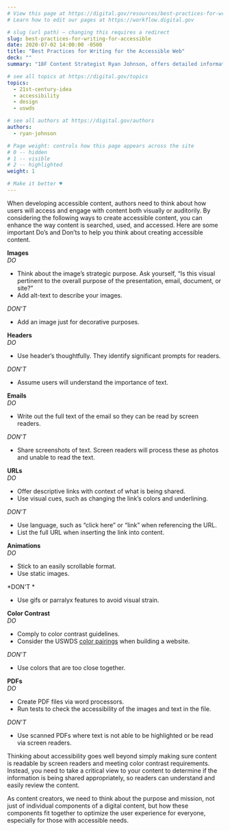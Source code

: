 ```yaml
---
# View this page at https://digital.gov/resources/best-practices-for-writing-for-accessible
# Learn how to edit our pages at https://workflow.digital.gov

# slug (url path) — changing this requires a redirect
slug: best-practices-for-writing-for-accessible
date: 2020-07-02 14:00:00 -0500
title: "Best Practices for Writing for the Accessible Web"
deck: ""
summary: "18F Content Strategist Ryan Johnson, offers detailed information on ways to make your online information, including web pages, presentations, emails, or pdfs, accessible for those with auditory and visual needs."

# see all topics at https://digital.gov/topics
topics: 
  - 21st-century-idea
  - accessibility
  - design
  - uswds

# see all authors at https://digital.gov/authors
authors: 
  - ryan-johnson

# Page weight: controls how this page appears across the site
# 0 -- hidden
# 1 -- visible
# 2 -- highlighted
weight: 1

# Make it better ♥
---
```


When developing accessible content, authors need to think about how users will access and engage with content both visually or auditorily. By considering the following ways to create accessible content, you can enhance the way content is searched, used, and accessed. Here are some important Do’s and Don’ts to help you think about creating accessible content.

**Images**<br/>
*DO* <br/>
* Think about the image’s strategic purpose. Ask yourself, “Is this visual pertinent to the overall purpose of the presentation, email, document, or site?”<br/>
* Add alt-text to describe your images.

*DON'T*<br/>
* Add an image just for decorative purposes.

    
**Headers**<br/>
*DO*<br/>
* Use header’s thoughtfully. They identify significant prompts for readers.

*DON'T*<br/>
* Assume users will understand the importance of text.

    
**Emails**<br/>
*DO*<br/>
* Write out the full text of the email so they can be read by screen readers.

*DON'T*<br/>
* Share screenshots of text. Screen readers will process these as photos and unable to read the text.


**URLs**<br/>
*DO*  <br/>
* Offer descriptive links with context of what is being shared.<br/>
* Use visual cues, such as changing the link’s colors and underlining.

*DON'T*<br/>
* Use language, such as “click here” or “link” when referencing the URL. <br/>
* List the full URL when inserting the link into content.


**Animations**<br/>
*DO*<br/>
* Stick to an easily scrollable format.<br/>
* Use static images.

*DON'T *<br/>
* Use gifs or parralyx features to avoid visual strain.
    
    
**Color Contrast**<br/>
*DO*<br/>
* Comply to color contrast guidelines.<br/>
* Consider the USWDS [color pairings](https://designsystem.digital.gov/design-tokens/color/overview/#color-and-accessibility) when building a website.

*DON'T*<br/>
* Use colors that are too close together.

**PDFs**<br/>
*DO*<br/>
* Create PDF files via word processors.<br/>
* Run tests to check the accessibility of the images and text in the file.

*DON'T*<br/>
* Use scanned PDFs where text is not able to be highlighted or be read via screen readers.

Thinking about accessibility goes well beyond simply making sure content is readable by screen readers and meeting color contrast requirements. Instead, you need to take a critical view to your content to determine if the information is being shared appropriately, so readers can understand and easily review the content. 

As content creators, we need to think about the purpose and mission, not just of individual components of a digital content, but how these components fit together to optimize the user experience for everyone, especially for those with accessible needs. 


